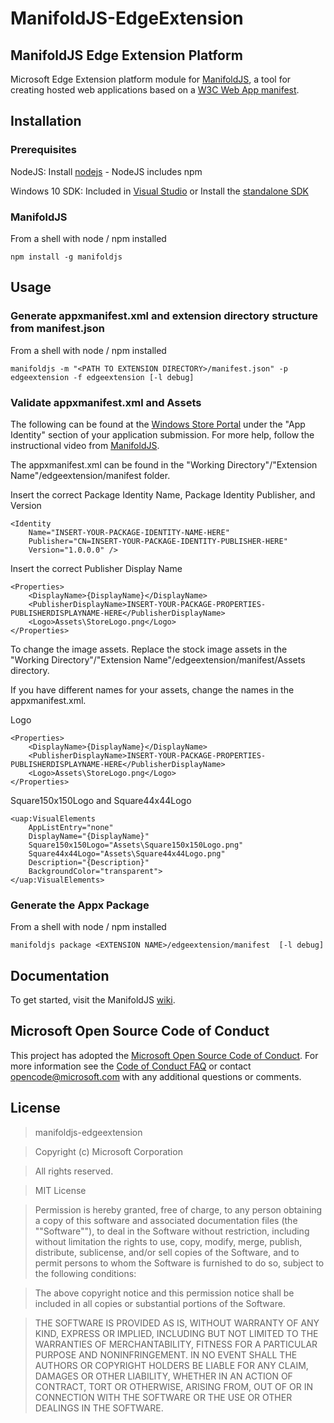 # ManifoldJS-EdgeExtension

## ManifoldJS Edge Extension Platform

Microsoft Edge Extension platform module for [ManifoldJS](https://github.com/manifoldjs/ManifoldJS), a tool for creating hosted web applications based on a [W3C Web App manifest](http://www.w3.org/TR/appmanifest/).

## Installation

### Prerequisites

NodeJS: Install [nodejs](https://nodejs.org/) - NodeJS includes npm

Windows 10 SDK: Included in [Visual Studio](https://www.visualstudio.com/) or Install the [standalone SDK](https://developer.microsoft.com/en-us/windows/downloads/windows-10-sdk)

### ManifoldJS

From a shell with node / npm installed
```
npm install -g manifoldjs
```

## Usage

### Generate appxmanifest.xml and extension directory structure from manifest.json

From a shell with node / npm installed
```
manifoldjs -m "<PATH TO EXTENSION DIRECTORY>/manifest.json" -p edgeextension -f edgeextension [-l debug]
```


### Validate appxmanifest.xml and Assets

The following can be found at the [Windows Store Portal](https://dev.windows.com/) under the "App Identity" section of your application submission.
For more help, follow the instructional video from [ManifoldJS](http://manifoldjs.com/).

The appxmanifest.xml can be found in the "Working Directory"/"Extension Name"/edgeextension/manifest folder.

Insert the correct Package Identity Name, Package Identity Publisher, and Version
```
<Identity 
	Name="INSERT-YOUR-PACKAGE-IDENTITY-NAME-HERE" 
	Publisher="CN=INSERT-YOUR-PACKAGE-IDENTITY-PUBLISHER-HERE" 
	Version="1.0.0.0" />
```

Insert the correct Publisher Display Name
```
<Properties> 
	<DisplayName>{DisplayName}</DisplayName> 
	<PublisherDisplayName>INSERT-YOUR-PACKAGE-PROPERTIES-PUBLISHERDISPLAYNAME-HERE</PublisherDisplayName>
	<Logo>Assets\StoreLogo.png</Logo> 
</Properties> 
```

To change the image assets. Replace the stock image assets in the "Working Directory"/"Extension Name"/edgeextension/manifest/Assets directory. 

If you have different names for your assets, change the names in the appxmanifest.xml.

Logo
```
<Properties> 
	<DisplayName>{DisplayName}</DisplayName> 
	<PublisherDisplayName>INSERT-YOUR-PACKAGE-PROPERTIES-PUBLISHERDISPLAYNAME-HERE</PublisherDisplayName>
	<Logo>Assets\StoreLogo.png</Logo> 
</Properties> 
```

Square150x150Logo and Square44x44Logo
```
<uap:VisualElements
	AppListEntry="none"
	DisplayName="{DisplayName}"
	Square150x150Logo="Assets\Square150x150Logo.png"
	Square44x44Logo="Assets\Square44x44Logo.png"
	Description="{Description}"
	BackgroundColor="transparent">
</uap:VisualElements>
```

### Generate the Appx Package
From a shell with node / npm installed
```
manifoldjs package <EXTENSION NAME>/edgeextension/manifest  [-l debug]
```

## Documentation
To get started, visit the ManifoldJS [wiki](https://github.com/manifoldjs/ManifoldJS/wiki).

## Microsoft Open Source Code of Conduct
This project has adopted the [Microsoft Open Source Code of Conduct](https://opensource.microsoft.com/codeofconduct/). For more information see the [Code of Conduct FAQ](https://opensource.microsoft.com/codeofconduct/faq/) or contact [opencode@microsoft.com](mailto:opencode@microsoft.com) with any additional questions or comments.

## License

>manifoldjs-edgeextension

>Copyright (c) Microsoft Corporation

>All rights reserved.

>MIT License

>Permission is hereby granted, free of charge, to any person obtaining a copy of this software and associated documentation files (the ""Software""), to deal in the Software without restriction, including without limitation the rights to use, copy, modify, merge, publish, distribute, sublicense, and/or sell copies of the Software, and to permit persons to whom the Software is furnished to do so, subject to the following conditions:

>The above copyright notice and this permission notice shall be included in all copies or substantial portions of the Software.

>THE SOFTWARE IS PROVIDED AS IS, WITHOUT WARRANTY OF ANY KIND, EXPRESS OR IMPLIED, INCLUDING BUT NOT LIMITED TO THE WARRANTIES OF MERCHANTABILITY, FITNESS FOR A PARTICULAR PURPOSE AND NONINFRINGEMENT. IN NO EVENT SHALL THE AUTHORS OR COPYRIGHT HOLDERS BE LIABLE FOR ANY CLAIM, DAMAGES OR OTHER LIABILITY, WHETHER IN AN ACTION OF CONTRACT, TORT OR OTHERWISE, ARISING FROM, OUT OF OR IN CONNECTION WITH THE SOFTWARE OR THE USE OR OTHER DEALINGS IN THE SOFTWARE.
